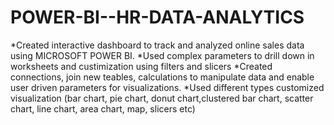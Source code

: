 # POWER-BI--HR-DATA-ANALYTICS #
*Created interactive dashboard to track and analyzed online sales data using MICROSOFT POWER BI.
*Used complex parameters to drill down in worksheets and custimization using filters and slicers
*Created connections, join new teables, calculations to manipulate data and enable user driven parameters for visualizations.
*Used different types customized visualization (bar chart, pie chart, donut chart,clustered bar chart, scatter chart, line chart, area chart, map, slicers etc)
